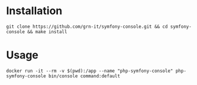 # Installation
```
git clone https://github.com/grn-it/symfony-console.git && cd symfony-console && make install
```

# Usage
```
docker run -it --rm -v $(pwd):/app --name "php-symfony-console" php-symfony-console bin/console command:default
```
